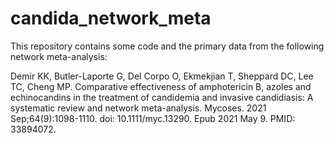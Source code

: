 # candida_network_meta

This repository contains some code and the primary data from the following network meta-analysis: 

Demir KK, Butler-Laporte G, Del Corpo O, Ekmekjian T, Sheppard DC, Lee TC, Cheng MP. Comparative effectiveness of amphotericin B, azoles and echinocandins in the treatment of candidemia and invasive candidiasis: A systematic review and network meta-analysis. Mycoses. 2021 Sep;64(9):1098-1110. doi: 10.1111/myc.13290. Epub 2021 May 9. PMID: 33894072.
